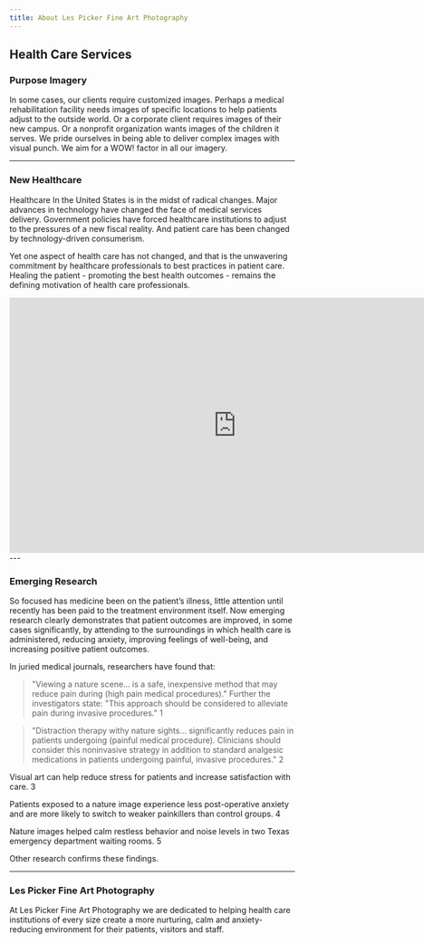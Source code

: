 ```yaml
---
title: About Les Picker Fine Art Photography
---
```

## Health Care Services

### Purpose Imagery
In some cases, our clients require customized images. Perhaps a medical rehabilitation facility needs images of specific locations to help patients adjust to the outside world. Or a corporate client requires images of their new campus. Or a nonprofit organization wants images of the children it serves. We pride ourselves in being able to deliver complex images with visual punch. We aim for a WOW! factor in all our imagery.

---

### New Healthcare

Healthcare In the United States is in the midst of radical changes. Major advances in technology have changed the face of medical services delivery. Government policies have forced healthcare institutions to adjust to the pressures of a new fiscal reality. And patient care has been changed by technology-driven consumerism. 

Yet one aspect of health care has not changed, and that is the unwavering commitment by healthcare professionals to best practices in patient care. Healing the patient - promoting the best health outcomes - remains the defining motivation of health care professionals.

<div class="flex-video widescreen vimeo">
	<iframe src="https://player.vimeo.com/video/131034191?title=0&byline=0&portrait=0" width="800" height="451" frameborder="0" webkitallowfullscreen mozallowfullscreen allowfullscreen></iframe>
</div>
---

### Emerging Research

So focused has medicine been on the patient’s illness, little attention until recently has been paid to the treatment environment itself. Now emerging research clearly demonstrates that patient outcomes are improved, in some cases significantly, by attending to the surroundings in which health care is administered, reducing anxiety, improving feelings of well-being, and increasing positive patient outcomes.

In juried medical journals, researchers have found that:

> "Viewing a nature scene… is a safe, inexpensive method that may reduce pain during (high pain medical procedures)." Further the investigators state: "This approach should be considered to alleviate pain during invasive procedures." 1

> "Distraction therapy withy nature sights… significantly reduces pain in patients undergoing (painful medical procedure). Clinicians should consider this noninvasive strategy in addition to standard analgesic medications in patients undergoing painful, invasive procedures." 2

Visual art can help reduce stress for patients and increase satisfaction with care. 3

Patients exposed to a nature image experience less post-operative anxiety and are more likely to switch to weaker painkillers than control groups. 4

Nature images  helped calm restless behavior and noise levels in two Texas emergency department waiting rooms. 5

Other research confirms these findings. 

---

### Les Picker Fine Art Photography

At Les Picker Fine Art Photography we are dedicated to helping health care institutions of every size create a more nurturing, calm and anxiety-reducing environment for their patients, visitors and staff. 






